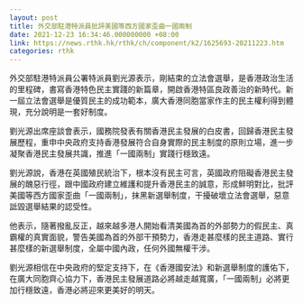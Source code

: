 ```yaml
---
layout: post
title: 外交部駐港特派員批評美國等西方國家歪曲一國兩制
date: 2021-12-23 16:34:46.000000000 +08:00
link: https://news.rthk.hk/rthk/ch/component/k2/1625693-20211223.htm
categories: rthk
---
```


外交部駐港特派員公署特派員劉光源表示，剛結束的立法會選舉，是香港政治生活的里程碑，書寫香港特色民主實踐的新篇章，開啟香港特區良政善治的新時代。新一屆立法會選舉是優質民主的成功範本，廣大香港同胞當家作主的民主權利得到體現，充分說明是一套好制度。

劉光源出席座談會表示，國務院發表有關香港民主發展的白皮書，回歸香港民主發展歷程，重申中央政府支持香港發展符合自身實際的民主制度的原則立場，進一步凝聚香港民主發展共識，推進「一國兩制」實踐行穩致遠。

劉光源說，香港在英國殖民統治下，根本沒有民主可言，英國政府阻礙香港民主發展的醜惡行徑，跟中國政府建立維護和提升香港民主的誠意，形成鮮明對比，批評美國等西方國家歪曲「一國兩制」，抹黑新選舉制度，干擾破壞立法會選舉，惡意詆毀選舉結果的認受性。

他表示，隨著撥亂反正，越來越多港人開始看清美國為首的外部勢力的假民主、真霸權的真實面貌，警告美國為首的外部干預勢力，香港走甚麼樣的民主道路、實行甚麼樣的新選舉制度，全屬中國內政，任何外國無權干涉。

劉光源相信在中央政府的堅定支持下，在《香港國安法》和新選舉制度的護佑下，在廣大同胞齊心協力下，香港民主發展道路必將越走越寬廣，「一國兩制」必將更加行穩致遠，香港必將迎來更美好的明天。
